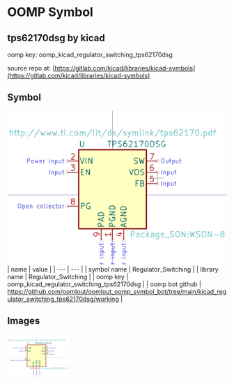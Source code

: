 # OOMP Symbol  
## tps62170dsg  by kicad  
  
oomp key: oomp_kicad_regulator_switching_tps62170dsg  
  
source repo at: [https://gitlab.com/kicad/libraries/kicad-symbols](https://gitlab.com/kicad/libraries/kicad-symbols)  
## Symbol  
  
[![working.png](working_600.png)](working.png)  
| name | value | 
| --- | --- | 
| symbol name | Regulator_Switching | 
| library name | Regulator_Switching | 
| oomp key | oomp_kicad_regulator_switching_tps62170dsg | 
| oomp bot github | https://github.com/oomlout/oomlout_oomp_symbol_bot/tree/main/kicad_regulator_switching_tps62170dsg/working | 
## Images  
  
[![working.png](working_140.png)](working.png)  
